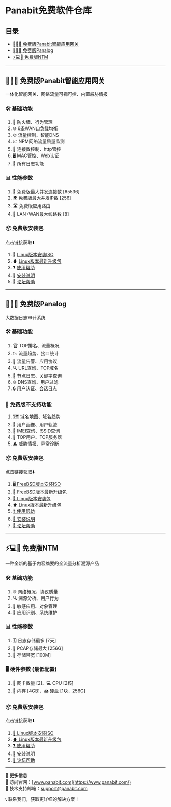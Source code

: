 # Panabit免费软件仓库

## 目录
- [🚀🔥🔹 免费版Panabit智能应用网关](#免费版panabit智能应用网关)  
- [🌟💡🔹 免费版Panalog](#免费版panalog)  
- [⚡️💻🔹 免费版NTM](#免费版ntm)

---

## 🚀🔥🔹 免费版Panabit智能应用网关 
一体化智能网关、网络流量可视可控、内置威胁情报


### 🛠️ 基础功能
1. 🔐 防火墙、行为管理  
2. 🌐 6条WAN口负载均衡  
3. ⚙️ 流量控制、智能DNS  
4. 📈 NPM网络流量质量监测  
5. 🔢 连接数控制、http管控  
6. 🖥️ MAC管控、Web认证  
7. 📜 所有日志功能

### 📊 性能参数
1. 🚦 免费版最大并发连接数 [65536]  
2. 🌍 免费版最大并发IP数 [256]  
3. 🛣️ 免费版应用路由  
4. 🔗 LAN+WAN最大线路数 [8]

### 📦 免费版安装包   

点击链接获取⬇️   

1. 🐧 [Linux版本安装ISO](https://download.panabit.com:9443/install.php)      
2. ⬆️ [Linux版本最新升级包](https://download.panabit.com:9443/)  
3. ❓ [使用帮助](https://bbs.panabit.com/forum.php?mod=viewthread&tid=10124&extra=page%3D1)  
4. 📄 [安装说明](https://bbs.panabit.com/forum.php?mod=viewthread&tid=22321&extra=page%3D1)  
5. 💬 [论坛帮助](https://bbs.panabit.com/forum.php?mod=forumdisplay&fid=21)  


---

## 🌟💡🔹 免费版Panalog
大数据日志审计系统

### 🛠️ 基础功能
1. 🏆 TOP排名、流量概况  
2. 📉 流量趋势、接口统计  
3. 🚨 流量告警、应用协议  
4. 🔍 URL查询、TOP域名  
5. 📝 节点日志、关键字查询  
6. 🌐 DNS查询、用户过滤  
7. 🔒 用户认证、会话日志

### 🚫 免费版不支持功能
1. 🗺️ 域名地图、域名趋势  
2. 👤 用户画像、用户轨迹  
3. 📱 IMEI查询、!SSID查询  
4. 🏅 TOP用户、TOP服务器  
5. ⚠️ 威胁情报、异常诊断

### 📦 免费版安装包   

点击链接获取⬇️   

1. [🖥️ FreeBSD版本安装ISO](https://download.panabit.com:9443/install.php?product=panalog)  
2. [🔄 FreeBSD版本最新升级包](https://download.panabit.com:9443/?product=panalog)  
3. [🐧 Linux版本安装包](https://download.panabit.com:9443/install.php?product=panalog)  
4. [⬆️ Linux版本最新升级包](https://download.panabit.com:9443/?product=panalog)  
5. [❓ 使用帮助](https://bbs.panabit.com/forum.php?mod=viewthread&tid=10161&extra=page%3D1)  
6. [📄 安装说明](https://bbs.panabit.com/thread-23368-1-1.html)  
7. [💬 论坛帮助](https://bbs.panabit.com/forum.php?mod=forumdisplay&fid=25)


---

## ⚡️💻🔹 免费版NTM
一种全新的基于内容摘要的全流量分析溯源产品

### 🛠️ 基础功能
1. 🌐 网络概况、协议质量  
2. 🔍 溯源分析、用户行为  
3. 🚨 敏感应用、对象管理  
4. 🔧 应用识别、系统维护

### 📊 性能参数
1. 🗓️ 日志存储最多 [7天]  
2. 💾 PCAP存储最大 [256G]  
3. 🚀 存储带宽 [100M]

### 🖥️ 硬件参数 (最低配置)
1. 🔌 网卡数量 [2]、💻 CPU [2核]  
2. 🧠 内存 [4GB]、🖴 硬盘 [1块，256G]

### 📦 免费版安装包

点击链接获取⬇️    

1. [🐧 Linux版本安装ISO](https://download.panabit.com:9443/install.php?product=ntm)  
2. [⬆️ Linux版本最新升级包](https://download.panabit.com:9443/?product=ntm)  
3. [❓ 使用帮助](https://bbs.panabit.com/forum.php?mod=viewthread&tid=23376&fromuid=264015)  
4. [📄 安装说明](https://bbs.panabit.com/forum.php?mod=viewthread&tid=23223&extra=page%3D1)  
5. [💬 论坛帮助](https://bbs.panabit.com/forum.php?mod=forumdisplay&fid=64)

---


📢 **更多信息**  
🔗 访问官网：[www.panabit.com](https://www.panabit.com/)  
📧 技术支持邮箱：support@panabit.com
 
📞 联系我们，获取更详细的解决方案！

